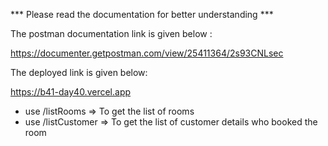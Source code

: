 *** Please read the documentation for better understanding ***

The postman documentation link is given below :

https://documenter.getpostman.com/view/25411364/2s93CNLsec

The deployed link is given below:

https://b41-day40.vercel.app

* use /listRooms => To get the list of rooms
* use /listCustomer => To get the list of customer details who booked the room


